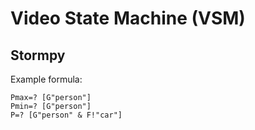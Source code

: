 # Video State Machine (VSM)

## Stormpy

Example formula:

```
Pmax=? [G"person"]
Pmin=? [G"person"]
P=? [G"person" & F!"car"]
```
